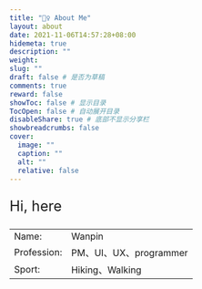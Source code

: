 ```yaml
---
title: "🙋‍♀️ About Me"
layout: about
date: 2021-11-06T14:57:28+08:00
hidemeta: true
description: ""
weight:
slug: ""
draft: false # 是否为草稿
comments: true
reward: false
showToc: false # 显示目录
TocOpen: false # 自动展开目录
disableShare: true # 底部不显示分享栏
showbreadcrumbs: false
cover:
  image: ""
  caption: ""
  alt: ""
  relative: false
---
```


<p style="font-size: 25px;">Hi, here</p>

|             |                        |
| ----------- | ---------------------- |
| Name:       | Wanpin                 |
| Profession: | PM、UI、UX、programmer |
| Sport:      | Hiking、Walking        |
